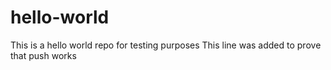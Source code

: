 # hello-world
This is a hello world repo for testing purposes
This line was added to prove that push works

